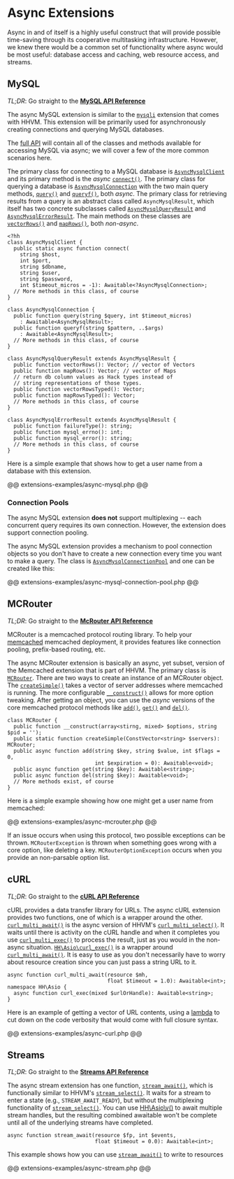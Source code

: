 # Async Extensions

Async in and of itself is a highly useful construct that will provide possible time-saving through its cooperative multitasking infrastructure. However, we knew there would be a common set of functionality where async would be most useful: database access and caching, web resource access, and streams.

## MySQL

*TL;DR*: Go straight to the [**MySQL API Reference**](../reference/class/AsyncMysqlConnection/)

The async MySQL extension is similar to the [`mysqli`](http://php.net/manual/en/book.mysqli.php) extension that comes with HHVM. This extension will be primarily used for asynchronously creating connections and querying MySQL databases. 

The [full API](../reference/class/AsyncMysqlConnection/) will contain all of the classes and methods available for accessing MySQL via async; we will cover a few of the more common scenarios here.

The primary class for connecting to a MySQL database is [`AsyncMysqlClient`](../reference/class/AsyncMysqlClient/) and its primary method is the *async* [`connect()`](../reference/class/AsyncMysqlClient/connect/). The primary class for querying a database is [`AsyncMysqlConnection`](../reference/class/AsyncMysqlConnection/) with the two main query methods, [`query()`](../reference/class/AsyncMysqlConnection/query/) and [`queryf()`](../reference/class/AsyncMysqlConnection/query/), both *async*. The primary class for retrieving results from a query is an abstract class called `AsyncMysqlResult`, which itself has two concrete subclasses called [`AsyncMysqlQueryResult`](../reference/class/AsyncMysqlQueryResult/) and [`AsyncMysqlErrorResult`](../reference/class/AsyncMysqlErrorResult/). The main methods on these classes are [`vectorRows()`](../reference/class/AsyncMysqlQueryResult/vectorRows/) and [`mapRows()`](../reference/class/AsyncMysqlQueryResult/mapRows/), both *non-async*.

```
<?hh
class AsyncMysqlClient {
  public static async function connect(
    string $host,
    int $port,
    string $dbname,
    string $user,
    string $password,
    int $timeout_micros = -1): Awaitable<?AsyncMysqlConnection>;
  // More methods in this class, of course
}

class AsyncMysqlConnection {
  public function query(string $query, int $timeout_micros)
    : Awaitable<AsyncMysqlResult>;
  public function queryf(string $pattern, ..$args)
    : Awaitable<AsyncMysqlResult>;
  // More methods in this class, of course
}

class AsyncMysqlQueryResult extends AsyncMysqlResult {
  public function vectorRows(): Vector; // vector of Vectors
  public function mapRows(): Vector; // vector of Maps
  // return db column values as Hack types instead of
  // string representations of those types.
  public function vectorRowsTyped(): Vector;
  public function mapRowsTyped(): Vector;
  // More methods in this class, of course
}

class AsyncMysqlErrorResult extends AsyncMysqlResult {
  public function failureType(): string;
  public function mysql_errno(): int;
  public function mysql_error(): string;
  // More methods in this class, of course
}
```

Here is a simple example that shows how to get a user name from a database with this extension.

@@ extensions-examples/async-mysql.php @@

### Connection Pools

The async MySQL extension **does not** support multiplexing -- each concurrent query requires its own connection. However, the extension does support connection pooling.

The async MySQL extension provides a mechanism to pool connection objects so you don't have to create a new connection every time you want to make a query. The class is [`AsyncMysqlConnectionPool`](../reference/class/AsyncMysqlConnectionPool/) and one can be created like this:

@@ extensions-examples/async-mysql-connection-pool.php @@

## MCRouter

*TL;DR*: Go straight to the [**McRouter API Reference**](../reference/class/MCRouter/)

MCRouter is a memcached protocol routing library. To help your [memcached](http://php.net/manual/en/book.memcached.php) memcached deployment, it provides features like connection pooling, prefix-based routing, etc.

The async MCRouter extension is basically an async, yet subset, version of the Memcached extension that is part of HHVM. The primary class is [`MCRouter`](../reference/class/MCRouter/). There are two ways to create an instance of an MCRouter object. The [`createSimple()`](../reference/class/MCRouter/createSimple/) takes a vector of server addresses where memcached is running. The more configurable [`__construct()`](../reference/class/MCRouter/__construct/) allows for more option tweaking. After getting an object, you can use the *async* versions of the core memcached protocol methods like [`add()`](../reference/class/MCRouter/add/), [`get()`](../reference/class/MCRouter/get/) and [`del()`](../reference/class/MCRouter/del/).

```
class MCRouter {
  public function __construct(array<stirng, mixed> $options, string $pid = '');
  public static function createSimple(ConstVector<string> $servers): MCRouter;
  public async function add(string $key, string $value, int $flags = 0, 
                            int $expiration = 0): Awaitable<void>;
  public async function get(string $key): Awaitable<string>;
  public async function del(string $key): Awaitable<void>;
  // More methods exist, of course
}
```

Here is a simple example showing how one might get a user name from memcached:

@@ extensions-examples/async-mcrouter.php @@

If an issue occurs when using this protocol, two possible exceptions can be thrown. `MCRouterException` is thrown when something goes wrong with a core option, like deleting a key. `MCRouterOptionException` occurs when you provide an non-parsable option list.

## cURL

*TL;DR*: Go straight to the [**cURL API Reference**](../reference/function/curl_multi_await/)

cURL provides a data transfer library for URLs. The async cURL extension provides two functions, one of which is a wrapper around the other. [`curl_multi_await()`](../reference/function/curl_multi_await/) is the async version of HHVM's [`curl_multi_select()`](http://php.net/manual/en/function.curl-multi-select.php). It waits until there is activity on the cURL handle and when it completes you use [`curl_multi_exec()`](http://php.net/manual/en/function.curl-multi-exec.php) to process the result, just as you would in the non-async situation. [`HH\Asio\curl_exec()`](../reference/function/HH.Asio.curl_exec/) is a wrapper around [`curl_multi_await()`](../reference/function/curl_multi_await/). It is easy to use as you don't necessarily have to worry about resource creation since you can just pass a string URL to it.

```
async function curl_multi_await(resource $mh, 
                                float $timeout = 1.0): Awaitable<int>;
namespace HH\Asio {
  async function curl_exec(mixed $urlOrHandle): Awaitable<string>;
}
```

Here is an example of getting a vector of URL contents, using a [lambda](../lambdas/intro.md) to cut down on the code verbosity that would come with full closure syntax.

@@ extensions-examples/async-curl.php @@

## Streams  

*TL;DR*: Go straight to the [**Streams API Reference**](../reference/function/stream_await/)

The async stream extension has one function, [`stream_await()`](../reference/function/stream_await/), which is functionally similar to HHVM's [`stream_select()`](http://php.net/manual/en/function.stream-select.php). It waits for a stream to enter a state (e.g., `STREAM_AWAIT_READY`), but without the multiplexing functionality of [`stream_select()`](http://php.net/manual/en/function.stream-select.php). You can use [HH\Asio\v()](../reference/function/HH.Asio.v/) to await multiple stream handles, but the resulting combined awaitable won't be complete until all of the underlying streams have completed.

```
async function stream_await(resource $fp, int $events, 
                            float $timeout = 0.0): Awaitable<int>;
```

This example shows how you can use [`stream_await()`](../reference/function/stream_await/) to write to resources

@@ extensions-examples/async-stream.php @@
